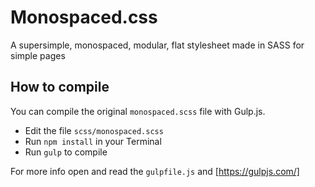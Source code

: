 # Monospaced.css

A supersimple, monospaced, modular, flat stylesheet made in SASS for simple pages

## How to compile

You can compile the original `monospaced.scss` file with Gulp.js.

- Edit the file `scss/monospaced.scss`
- Run `npm install` in your Terminal
- Run `gulp` to compile

For more info open and read the `gulpfile.js` and [https://gulpjs.com/]
